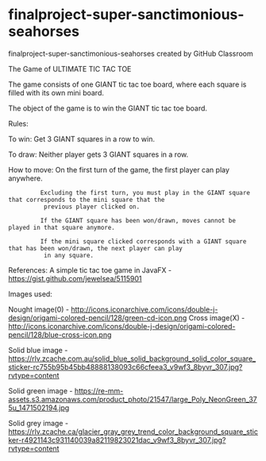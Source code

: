 # finalproject-super-sanctimonious-seahorses
finalproject-super-sanctimonious-seahorses created by GitHub Classroom

The Game of ULTIMATE TIC TAC TOE

The game consists of one GIANT tic tac toe board, where each square is filled with its own mini board.

The object of the game is to win the GIANT tic tac toe board.

Rules:

To win: Get 3 GIANT squares in a row to win. 

To draw: Neither player gets 3 GIANT squares in a row.

How to move: On the first turn of the game, the first player can play anywhere.

             Excluding the first turn, you must play in the GIANT square that corresponds to the mini square that the
              previous player clicked on.
              
             If the GIANT square has been won/drawn, moves cannot be played in that square anymore.
             
             If the mini square clicked corresponds with a GIANT square that has been won/drawn, the next player can play
              in any square.
              
References:  A simple tic tac toe game in JavaFX - https://gist.github.com/jewelsea/5115901

Images used:  

  Nought image(0) - http://icons.iconarchive.com/icons/double-j-design/origami-colored-pencil/128/green-cd-icon.png
  Cross image(X) - http://icons.iconarchive.com/icons/double-j-design/origami-colored-pencil/128/blue-cross-icon.png
  
  Solid blue image - https://rlv.zcache.com.au/solid_blue_solid_background_solid_color_square_sticker-rc755b95b45bb48888138093c66cfeea3_v9wf3_8byvr_307.jpg?rvtype=content
  
  Solid green image - https://re-mm-assets.s3.amazonaws.com/product_photo/21547/large_Poly_NeonGreen_375u_1471502194.jpg
  
  Solid grey image - https://rlv.zcache.ca/glacier_gray_grey_trend_color_background_square_sticker-r4921143c931140039a82119823021dac_v9wf3_8byvr_307.jpg?rvtype=content
  
